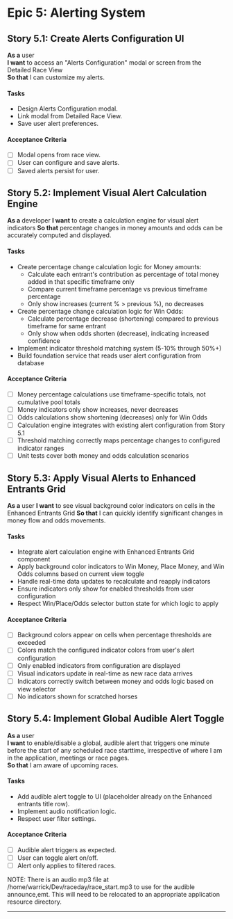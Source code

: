 # Epic 5: Alerting System

## Story 5.1: Create Alerts Configuration UI

**As a** user  
**I want** to access an "Alerts Configuration" modal or screen from the Detailed Race View  
**So that** I can customize my alerts.

#### Tasks

- Design Alerts Configuration modal.
- Link modal from Detailed Race View.
- Save user alert preferences.

#### Acceptance Criteria

- [ ] Modal opens from race view.
- [ ] User can configure and save alerts.
- [ ] Saved alerts persist for user.

## Story 5.2: Implement Visual Alert Calculation Engine

**As a** developer
**I want** to create a calculation engine for visual alert indicators
**So that** percentage changes in money amounts and odds can be accurately computed and displayed.

#### Tasks

- Create percentage change calculation logic for Money amounts:
  - Calculate each entrant's contribution as percentage of total money added in that specific timeframe only
  - Compare current timeframe percentage vs previous timeframe percentage
  - Only show increases (current % > previous %), no decreases
- Create percentage change calculation logic for Win Odds:
  - Calculate percentage decrease (shortening) compared to previous timeframe for same entrant
  - Only show when odds shorten (decrease), indicating increased confidence
- Implement indicator threshold matching system (5-10% through 50%+)
- Build foundation service that reads user alert configuration from database

#### Acceptance Criteria

- [ ] Money percentage calculations use timeframe-specific totals, not cumulative pool totals
- [ ] Money indicators only show increases, never decreases
- [ ] Odds calculations show shortening (decreases) only for Win Odds
- [ ] Calculation engine integrates with existing alert configuration from Story 5.1
- [ ] Threshold matching correctly maps percentage changes to configured indicator ranges
- [ ] Unit tests cover both money and odds calculation scenarios

## Story 5.3: Apply Visual Alerts to Enhanced Entrants Grid

**As a** user
**I want** to see visual background color indicators on cells in the Enhanced Entrants Grid
**So that** I can quickly identify significant changes in money flow and odds movements.

#### Tasks

- Integrate alert calculation engine with Enhanced Entrants Grid component
- Apply background color indicators to Win Money, Place Money, and Win Odds columns based on current view toggle
- Handle real-time data updates to recalculate and reapply indicators
- Ensure indicators only show for enabled thresholds from user configuration
- Respect Win/Place/Odds selector button state for which logic to apply

#### Acceptance Criteria

- [ ] Background colors appear on cells when percentage thresholds are exceeded
- [ ] Colors match the configured indicator colors from user's alert configuration
- [ ] Only enabled indicators from configuration are displayed
- [ ] Visual indicators update in real-time as new race data arrives
- [ ] Indicators correctly switch between money and odds logic based on view selector
- [ ] No indicators shown for scratched horses

## Story 5.4: Implement Global Audible Alert Toggle

**As a** user  
**I want** to enable/disable a global, audible alert that triggers one minute before the start of any scheduled race starttime, irrespective of where I am in the application, meetings or race pages.  
**So that** I am aware of upcoming races.

#### Tasks

- Add audible alert toggle to UI (placeholder already on the Enhanced entrants title row).
- Implement audio notification logic.
- Respect user filter settings.

#### Acceptance Criteria

- [ ] Audible alert triggers as expected.
- [ ] User can toggle alert on/off.
- [ ] Alert only applies to filtered races.

NOTE: There is an audio mp3 file at /home/warrick/Dev/raceday/race_start.mp3 to use for the audible announce,emt. This will need to be relocated to an appropriate application resource directory.

---
